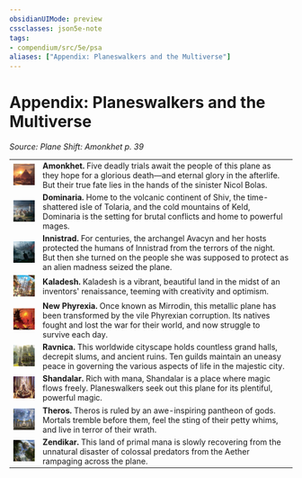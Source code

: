 ```yaml
---
obsidianUIMode: preview
cssclasses: json5e-note
tags:
- compendium/src/5e/psa
aliases: ["Appendix: Planeswalkers and the Multiverse"]
---
```

# Appendix: Planeswalkers and the Multiverse
*Source: Plane Shift: Amonkhet p. 39* 

|    |    |
|----|----|
| ![](https://raw.githubusercontent.com/5etools-mirror-3/5etools-img/main/book/PSA/017.webp#center) | **Amonkhet.** Five deadly trials await the people of this plane as they hope for a glorious death—and eternal glory in the afterlife. But their true fate lies in the hands of the sinister Nicol Bolas. |
| ![](https://raw.githubusercontent.com/5etools-mirror-3/5etools-img/main/book/PSA/018.webp#center) | **Dominaria.** Home to the volcanic continent of Shiv, the time-shattered isle of Tolaria, and the cold mountains of Keld, Dominaria is the setting for brutal conflicts and home to powerful mages. |
| ![](https://raw.githubusercontent.com/5etools-mirror-3/5etools-img/main/book/PSA/019.webp#center) | **Innistrad.** For centuries, the archangel Avacyn and her hosts protected the humans of Innistrad from the terrors of the night. But then she turned on the people she was supposed to protect as an alien madness seized the plane. |
| ![](https://raw.githubusercontent.com/5etools-mirror-3/5etools-img/main/book/PSA/020.webp#center) | **Kaladesh.** Kaladesh is a vibrant, beautiful land in the midst of an inventors' renaissance, teeming with creativity and optimism. |
| ![](https://raw.githubusercontent.com/5etools-mirror-3/5etools-img/main/book/PSA/021.webp#center) | **New Phyrexia.** Once known as Mirrodin, this metallic plane has been transformed by the vile Phyrexian corruption. Its natives fought and lost the war for their world, and now struggle to survive each day. |
| ![](https://raw.githubusercontent.com/5etools-mirror-3/5etools-img/main/book/PSA/022.webp#center) | **Ravnica.** This worldwide cityscape holds countless grand halls, decrepit slums, and ancient ruins. Ten guilds maintain an uneasy peace in governing the various aspects of life in the majestic city. |
| ![](https://raw.githubusercontent.com/5etools-mirror-3/5etools-img/main/book/PSA/023.webp#center) | **Shandalar.** Rich with mana, Shandalar is a place where magic flows freely. Planeswalkers seek out this plane for its plentiful, powerful magic. |
| ![](https://raw.githubusercontent.com/5etools-mirror-3/5etools-img/main/book/PSA/024.webp#center) | **Theros.** Theros is ruled by an awe-inspiring pantheon of gods. Mortals tremble before them, feel the sting of their petty whims, and live in terror of their wrath. |
| ![](https://raw.githubusercontent.com/5etools-mirror-3/5etools-img/main/book/PSA/025.webp#center) | **Zendikar.** This land of primal mana is slowly recovering from the unnatural disaster of colossal predators from the Aether rampaging across the plane. |